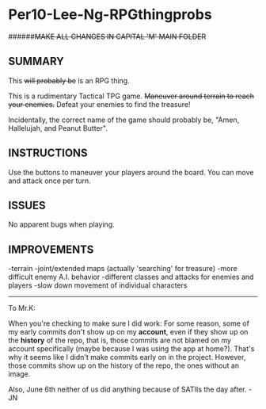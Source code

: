 Per10-Lee-Ng-RPGthingprobs
=======================
######<strike>MAKE ALL CHANGES IN CAPITAL 'M' MAIN FOLDER</strike>

SUMMARY
-------
This <strike>will probably be</strike> is an RPG thing. 

This is a rudimentary Tactical TPG game. <strike>Maneuver around terrain to reach your enemies.</strike> Defeat your enemies to find the treasure!

Incidentally, the correct name of the game should probably be, "Amen, Hallelujah, and Peanut Butter". 

INSTRUCTIONS
------
Use the buttons to maneuver your players around the board. You can move and attack once per turn. 

ISSUES
-------
No apparent bugs when playing. 

IMPROVEMENTS
-------
-terrain
-joint/extended maps (actually 'searching' for treasure)
-more difficult enemy A.I. behavior
-different classes and attacks for enemies and players
-slow down movement of individual characters 


_______
To Mr.K: 

When you're checking to make sure I did work: For some reason, some of my early commits don't show up on my <b>account</b>, even if they show up on the <b>history</b> of the repo, that is, those commits are not blamed on my account specifically (maybe because I was using the app at home?). That's why it seems like I didn't make commits early on in the project. However, those commits show up on the history of the repo, the ones without an image. 

Also, June 6th neither of us did anything because of SATIIs the day after. - JN
